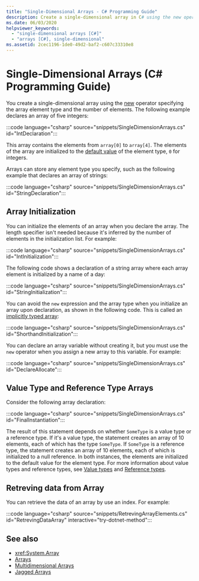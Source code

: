 ```yaml
---
title: "Single-Dimensional Arrays - C# Programming Guide"
description: Create a single-dimensional array in C# using the new operator specifying the array element type and the number of elements. 
ms.date: 06/03/2020
helpviewer_keywords: 
  - "single-dimensional arrays [C#]"
  - "arrays [C#], single-dimensional"
ms.assetid: 2cec1196-1de0-49d2-baf2-c607c33310e8
---
```

# Single-Dimensional Arrays (C# Programming Guide)

You create a single-dimensional array using the [new](../../language-reference/operators/new-operator.md) operator specifying the array element type and the number of elements. The following example declares an array of five integers:

:::code language="csharp" source="snippets/SingleDimensionArrays.cs" id="IntDeclaration":::

This array contains the elements from `array[0]` to `array[4]`. The elements of the array are initialized to the [default value](../../language-reference/builtin-types/default-values.md) of the element type, `0` for integers.

Arrays can store any element type you specify, such as the following example that declares an array of strings:

:::code language="csharp" source="snippets/SingleDimensionArrays.cs" id="StringDeclaration":::

## Array Initialization

You can initialize the elements of an array when you declare the array. The length specifier isn't needed because it's inferred by the number of elements in the initialization list. For example:

:::code language="csharp" source="snippets/SingleDimensionArrays.cs" id="IntInitialization":::

The following code shows a declaration of a string array where each array element is initialized by a name of a day:

:::code language="csharp" source="snippets/SingleDimensionArrays.cs" id="StringInitialization":::
  
You can avoid the `new` expression and the array type when you initialize an array upon declaration, as shown in the following code. This is called an [implicitly typed array](implicitly-typed-arrays.md):

:::code language="csharp" source="snippets/SingleDimensionArrays.cs" id="ShorthandInitialization":::

You can declare an array variable without creating it, but you must use the `new` operator when you assign a new array to this variable. For example:

:::code language="csharp" source="snippets/SingleDimensionArrays.cs" id="DeclareAllocate":::

## Value Type and Reference Type Arrays

Consider the following array declaration:  

:::code language="csharp" source="snippets/SingleDimensionArrays.cs" id="FinalInstantiation":::

The result of this statement depends on whether `SomeType` is a value type or a reference type. If it's a value type, the statement creates an array of 10 elements, each of which has the type `SomeType`. If `SomeType` is a reference type, the statement creates an array of 10 elements, each of which is initialized to a null reference. In both instances, the elements are initialized to the default value for the element type. For more information about value types and reference types, see [Value types](../../language-reference/builtin-types/value-types.md) and [Reference types](../../language-reference/keywords/reference-types.md).

## Retreving data from Array

You can retrieve the data of an array by use an index. For example:

:::code language="csharp" source="snippets/RetrevingArrayElements.cs" id="RetrevingDataArray" interactive="try-dotnet-method":::
  
## See also

- <xref:System.Array>
- [Arrays](./index.md)
- [Multidimensional Arrays](./multidimensional-arrays.md)
- [Jagged Arrays](./jagged-arrays.md)
